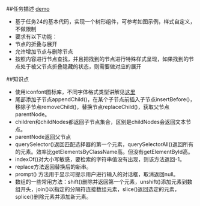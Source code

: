 ##任务描述 [demo](https://kad0108.github.io/IFE/task25)

* 基于任务24的基本代码，实现一个树形组件，可参考如图示例，样式自定义，不做限制
* 要求有以下功能：
* 节点的折叠与展开
* 允许增加节点与删除节点
* 按照内容进行节点查找，并且把找到的节点进行特殊样式呈现，如果找到的节点处于被父节点折叠隐藏的状态，则需要做对应的展开

##知识点

* 使用iconfont图标库，不同字体格式类型讲解见[这里](http://jingyan.baidu.com/article/3065b3b6e9b2d9becff8a4c1.html)
* 尾部添加子节点appendChild()，在某个子节点前插入子节点insertBefore()，移除子节点removeChild()，替换节点replaceChild()，获取父节点parentNode。
* children和childNodes都返回子节点集合，区别是childNodes会返回文本节点。
* parentNode返回父节点
* querySelector()返回匹配选择器的第一个元素，querySelectorAll()返回所有的元素。效率比getElementsByClassName高。但没有getElementById高。
* indexOf()对大小写敏感，要检索的字符串值没有出现，则该方法返回-1。
* replace方法返回替换后的新串。
* prompt() 方法用于显示可提示用户进行输入的对话框，取消返回null。
* 数组的一些常用方法：shift()删除并返回第一个元素，unshift()添加元素到数组开头，join()以指定的分隔符连接数组元素，slice()返回选定的元素，splice()删除元素并添加新元素。

